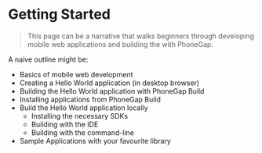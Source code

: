 # Getting Started

> This page can be a narrative that walks beginners through developing mobile web applications and building the with PhoneGap.

A naive outline might be:

- Basics of mobile web development
- Creating a Hello World application (in desktop browser)
- Building the Hello World application with PhoneGap Build
- Installing applications from PhoneGap Build
- Build the Hello World application locally
    - Installing the necessary SDKs
    - Building with the IDE
    - Building with the command-line
- Sample Applications with your favourite library